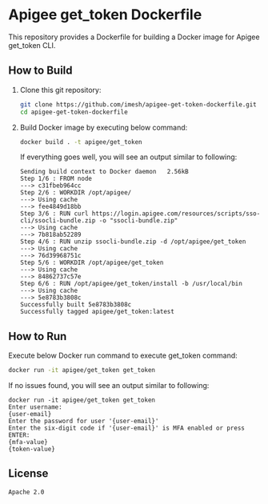 # Apigee get_token Dockerfile

This repository provides a Dockerfile for building a Docker image for Apigee get_token CLI.

## How to Build

1. Clone this git repository:
   ```bash
   git clone https://github.com/imesh/apigee-get-token-dockerfile.git
   cd apigee-get-token-dockerfile
   ```

2. Build Docker image by executing below command:
   ```bash
   docker build . -t apigee/get_token
   ```

   If everything goes well, you will see an output similar to following:
   ```
   Sending build context to Docker daemon   2.56kB
   Step 1/6 : FROM node
   ---> c31fbeb964cc
   Step 2/6 : WORKDIR /opt/apigee/
   ---> Using cache
   ---> fee4849d18bb
   Step 3/6 : RUN curl https://login.apigee.com/resources/scripts/sso-cli/ssocli-bundle.zip -o "ssocli-bundle.zip"
   ---> Using cache
   ---> 7b818ab52289
   Step 4/6 : RUN unzip ssocli-bundle.zip -d /opt/apigee/get_token
   ---> Using cache
   ---> 76d39968751c
   Step 5/6 : WORKDIR /opt/apigee/get_token
   ---> Using cache
   ---> 84862737c57e
   Step 6/6 : RUN /opt/apigee/get_token/install -b /usr/local/bin
   ---> Using cache
   ---> 5e8783b3808c
   Successfully built 5e8783b3808c
   Successfully tagged apigee/get_token:latest
   ```

## How to Run

Execute below Docker run command to execute get_token command:

```bash
docker run -it apigee/get_token get_token
```

If no issues found, you will see an output similar to following:
```
docker run -it apigee/get_token get_token
Enter username:
{user-email}
Enter the password for user '{user-email}'
Enter the six-digit code if '{user-email}' is MFA enabled or press ENTER:
{mfa-value}
{token-value}
```

## License
```
Apache 2.0
```
